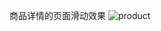 商品详情的页面滑动效果
![][1]


  [1]: http://image.talkmoney.cn/%E5%B0%8F%E4%B9%A6%E5%8C%A0/product.gif "product"